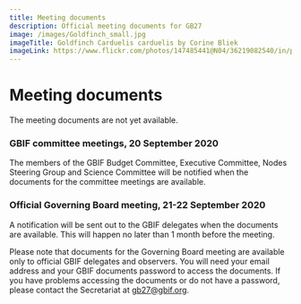 ```yaml
---
title: Meeting documents
description: Official meeting documents for GB27
image: /images/Goldfinch_small.jpg
imageTitle: Goldfinch Carduelis carduelis by Corine Bliek
imageLink: https://www.flickr.com/photos/147485441@N04/36219082540/in/photolist-Xbygom-23uqTAe-Tr6AXw-nQwWY8-UQSaZF-UiiwAU-2cSrGDi-27mF4Sv-pGfkEo-WzecAm-UyvC7K-TrqdJd-257aHj8-FctMSM-UKm6c5-YtSpxB-WTw1C8-21Tu84N-SbsVZf-21CKCRf-22F3aS6-USypJt-JayVgU-23gF51b-23JnT8R-ufaDB-UFGQEh-FjttMr-oNnw37-q7vmXk-GuhW9Q-nnyp3Z-YZeByw-ZcYpCj-WJCM1F-Ce2kES-a2CQWH-dCgkKP-24RwJTK-2a4BkP5-Tn6K1r-YbNPcD-YkK2aE-p23jPK-5f6zxo-dCzUTx-dJusaa-254au6w-Y1Kwor-TM1TmE
---
```


# Meeting documents

The meeting documents are not yet available. 

### GBIF committee meetings, 20 September 2020 ###

The members of the GBIF Budget Committee, Executive Committee, Nodes Steering Group and Science Committee will be notified when the documents for the committee meetings are available. 


### Official Governing Board meeting, 21-22 September 2020 ###

A notification will be sent out to the GBIF delegates when the documents are available. This will happen no later than 1 month before the meeting. 

Please note that documents for the Governing Board meeting are available only to official GBIF delegates and observers. You will need your email address and your GBIF documents password to access the documents. If you have problems accessing the documents or do not have a password, please contact the Secretariat at [gb27@gbif.org](mailto:gb27@gbif.org). 

